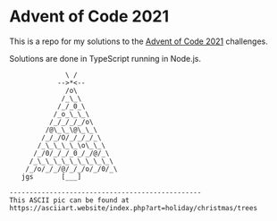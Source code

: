 # Advent of Code 2021
This is a repo for my solutions to the [Advent of Code 2021](https://adventofcode.com/2021) challenges.

Solutions are done in TypeScript running in Node.js.

```
              \ /
            -->*<--
              /o\
             /_\_\
            /_/_0_\
           /_o_\_\_\
          /_/_/_/_/o\
         /@\_\_\@\_\_\
        /_/_/O/_/_/_/_\
       /_\_\_\_\_\o\_\_\
      /_/0/_/_/_0_/_/@/_\
     /_\_\_\_\_\_\_\_\_\_\
    /_/o/_/_/@/_/_/o/_/0/_\
   jgs       [___]

------------------------------------------------
This ASCII pic can be found at
https://asciiart.website/index.php?art=holiday/christmas/trees
```
